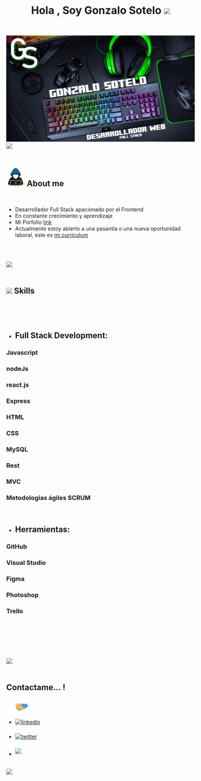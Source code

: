 
<h1 align="center"><b>Hola , Soy Gonzalo Sotelo </b><img src="https://media.giphy.com/media/hvRJCLFzcasrR4ia7z/giphy.gif" width="35"></h1>
<!--  -->



<br>

![Ejemplo de Imagen](banner2.jpg)
<img src="https://user-images.githubusercontent.com/73097560/115834477-dbab4500-a447-11eb-908a-139a6edaec5c.gif"><br><br>
	
## <picture><img src = "https://github.com/0xAbdulKhalid/0xAbdulKhalid/raw/main/assets/mdImages/about_me.gif" width = 50px></picture> **About me**



<br>

- Desarrollador Full Stack apacionado por el Frontend
- En constante crecimiento y aprendizaje 
- Mi Porfolio [link]()
- Actualmente estoy abierto a una pasantía o una nueva oportunidad laboral, este es [mi curriculum](https://read.cv/0xabdulkhalid](https://www.canva.com/design/DAFv2QqdqpY/-4IUaCzvgLHO88Razc_jLQ/view?utm_content=DAFv2QqdqpY&utm_campaign=designshare&utm_medium=link&utm_source=publishsharelink))

<br><br>

<img src="https://user-images.githubusercontent.com/73097560/115834477-dbab4500-a447-11eb-908a-139a6edaec5c.gif"><br><br>

## <img src="https://media2.giphy.com/media/QssGEmpkyEOhBCb7e1/giphy.gif?cid=ecf05e47a0n3gi1bfqntqmob8g9aid1oyj2wr3ds3mg700bl&rid=giphy.gif" width ="25"><b> Skills</b>
<br>

<p align="center">



<br>   
    
- **<h2>Full Stack Development:</h2>**

 <h3>Javascript</h3>
 <h3>nodeJs</h3>
 <h3>react.js</h3>
 <h3>Express</h3>
 <h3>HTML</h3>
 <h3>CSS</h3>
 <h3>MySQL</h3>
 <h3>Rest</h3>
 <h3>MVC</h3>
 <h3>Metodologías ágiles SCRUM</h3>

<br>


 - **<h2>Herramientas:</h2>**

<h3>GitHub</h3>
<h3>Visual Studio</h3>
<h3>Figma</h3>
<h3>Photoshop</h3>
<h3>Trello</h3>

<br>


</p>

<br>
<br>


<br>
<br>
<img src="https://user-images.githubusercontent.com/73097560/115834477-dbab4500-a447-11eb-908a-139a6edaec5c.gif"><br><br>
<h2> Contactame... !</h2> <img src="https://github.com/0xAbdulKhalid/0xAbdulKhalid/raw/main/assets/mdImages/handshake.gif" width ="80">
<br>
<div align='left'>

<ul>

<li>
<a href="https://www.linkedin.com/in/gonzasotelo/" target="_blank">
<img src="https://img.shields.io/badge/linkedin:  gonzasotelo-%2300acee.svg?color=405DE6&style=for-the-badge&logo=linkedin&logoColor=white" alt=linkedin style="margin-bottom: 5px;"/>
</a>
</li>

<br>

<li>
<a href="https://wa.me/1124081298" target="_blank">
<img src="https://img.shields.io/badge/whatsapp:  Enviame Msj-%2300acee.svg?color=1DA1F2&style=for-the-badge&&logoColor=white" alt=twitter style="margin-bottom: 5px;"/>
</a>
</li>


<br>

<li>
<a href="sotelogonzalodamian@gmail.com" target="_blank">
<img src="https://img.shields.io/badge/gmail:  sotelogonzalodamian@gmail.com-%23EA4335.svg?style=for-the-badge&logo=gmail&logoColor=white" t=mail style="margin-bottom: 5px;" />
</a>
</li>
	
</ul>
</div>

<br>
<img src="https://user-images.githubusercontent.com/73097560/115834477-dbab4500-a447-11eb-908a-139a6edaec5c.gif">
<br>
<br>
<br>


<br>
<br>
<br>
<br>


<br>


